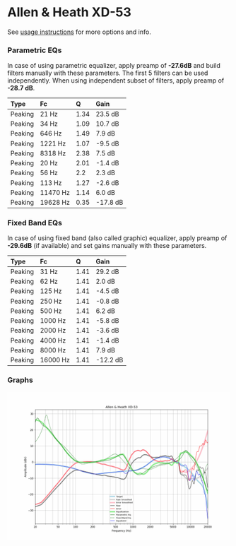 # Allen & Heath XD-53
See [usage instructions](https://github.com/jaakkopasanen/AutoEq#usage) for more options and info.

### Parametric EQs
In case of using parametric equalizer, apply preamp of **-27.6dB** and build filters manually
with these parameters. The first 5 filters can be used independently.
When using independent subset of filters, apply preamp of **-28.7 dB**.

| Type    | Fc       |    Q | Gain     |
|:--------|:---------|:-----|:---------|
| Peaking | 21 Hz    | 1.34 | 23.5 dB  |
| Peaking | 34 Hz    | 1.09 | 10.7 dB  |
| Peaking | 646 Hz   | 1.49 | 7.9 dB   |
| Peaking | 1221 Hz  | 1.07 | -9.5 dB  |
| Peaking | 8318 Hz  | 2.38 | 7.5 dB   |
| Peaking | 20 Hz    | 2.01 | -1.4 dB  |
| Peaking | 56 Hz    | 2.2  | 2.3 dB   |
| Peaking | 113 Hz   | 1.27 | -2.6 dB  |
| Peaking | 11470 Hz | 1.14 | 6.0 dB   |
| Peaking | 19628 Hz | 0.35 | -17.8 dB |

### Fixed Band EQs
In case of using fixed band (also called graphic) equalizer, apply preamp of **-29.6dB**
(if available) and set gains manually with these parameters.

| Type    | Fc       |    Q | Gain     |
|:--------|:---------|:-----|:---------|
| Peaking | 31 Hz    | 1.41 | 29.2 dB  |
| Peaking | 62 Hz    | 1.41 | 2.0 dB   |
| Peaking | 125 Hz   | 1.41 | -4.5 dB  |
| Peaking | 250 Hz   | 1.41 | -0.8 dB  |
| Peaking | 500 Hz   | 1.41 | 6.2 dB   |
| Peaking | 1000 Hz  | 1.41 | -5.8 dB  |
| Peaking | 2000 Hz  | 1.41 | -3.6 dB  |
| Peaking | 4000 Hz  | 1.41 | -1.4 dB  |
| Peaking | 8000 Hz  | 1.41 | 7.9 dB   |
| Peaking | 16000 Hz | 1.41 | -12.2 dB |

### Graphs
![](./Allen%20&%20Heath%20XD-53.png)